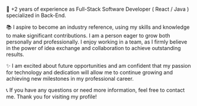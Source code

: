 💼 +2 years of experience as Full-Stack Software Developer ( React / Java ) specialized in Back-End.

📚 I aspire to become an industry reference, using my skills and knowledge to make significant contributions. I am a person eager to grow both personally and professionally. I enjoy working in a team, as I firmly believe in the power of idea exchange and collaboration to achieve outstanding results.

✨ I am excited about future opportunities and am confident that my passion for technology and dedication will allow me to continue growing and achieving new milestones in my professional career.

📞 If you have any questions or need more information, feel free to contact me. Thank you for visiting my profile!
